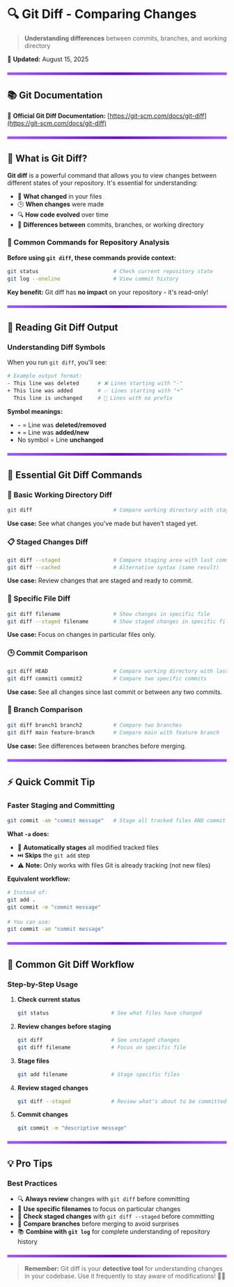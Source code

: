 # 🔍 Git Diff - Comparing Changes

> **Understanding differences** between commits, branches, and working directory

📅 **Updated:** August 15, 2025

<img src="../purple-divisor.svg" width="100%" height="6" alt="Purple divider">

## 📚 Git Documentation

🔗 **Official Git Diff Documentation:** [https://git-scm.com/docs/git-diff](https://git-scm.com/docs/git-diff)

<img src="../purple-divisor.svg" width="100%" height="6" alt="Purple divider">

## 🎯 What is Git Diff?

**Git diff** is a powerful command that allows you to view changes between different states of your repository. It's essential for understanding:

- 📝 **What changed** in your files
- 🕒 **When changes** were made
- 🔍 **How code evolved** over time
- 🎯 **Differences between** commits, branches, or working directory

### 🔧 Common Commands for Repository Analysis

**Before using `git diff`, these commands provide context:**

```bash
git status                        # Check current repository state
git log --oneline                 # View commit history
```

**Key benefit:** Git diff has **no impact** on your repository - it's read-only!

<img src="../purple-divisor.svg" width="100%" height="6" alt="Purple divider">

## 📖 Reading Git Diff Output

### Understanding Diff Symbols

When you run `git diff`, you'll see:

```bash
# Example output format:
- This line was deleted      # ❌ Lines starting with "-"
+ This line was added        # ✅ Lines starting with "+"
  This line is unchanged     # 📄 Lines with no prefix
```

**Symbol meanings:**
- **`-`** = Line was **deleted/removed**
- **`+`** = Line was **added/new**
- No symbol = Line **unchanged**

<img src="../purple-divisor.svg" width="100%" height="6" alt="Purple divider">

## 🔧 Essential Git Diff Commands

### 📂 Basic Working Directory Diff

```bash
git diff                          # Compare working directory with staging area
```

**Use case:** See what changes you've made but haven't staged yet.

### 📋 Staged Changes Diff

```bash
git diff --staged                 # Compare staging area with last commit
git diff --cached                 # Alternative syntax (same result)
```

**Use case:** Review changes that are staged and ready to commit.

### 📄 Specific File Diff

```bash
git diff filename                 # Show changes in specific file
git diff --staged filename        # Show staged changes in specific file
```

**Use case:** Focus on changes in particular files only.

### 🕒 Commit Comparison

```bash
git diff HEAD                     # Compare working directory with last commit
git diff commit1 commit2          # Compare two specific commits
```

**Use case:** See all changes since last commit or between any two commits.

### 🌿 Branch Comparison

```bash
git diff branch1 branch2          # Compare two branches
git diff main feature-branch      # Compare main with feature branch
```

**Use case:** See differences between branches before merging.

<img src="../purple-divisor.svg" width="100%" height="6" alt="Purple divider">

## ⚡ Quick Commit Tip

### Faster Staging and Committing

```bash
git commit -am "commit message"   # Stage all tracked files AND commit
```

**What `-a` does:**
- 🔄 **Automatically stages** all modified tracked files
- ⏭️ **Skips** the `git add` step
- ⚠️ **Note:** Only works with files Git is already tracking (not new files)

**Equivalent workflow:**
```bash
# Instead of:
git add .
git commit -m "commit message"

# You can use:
git commit -am "commit message"
```

<img src="../purple-divisor.svg" width="100%" height="6" alt="Purple divider">

## 🎯 Common Git Diff Workflow

### Step-by-Step Usage

1. **Check current status**
   ```bash
   git status                    # See what files have changed
   ```

2. **Review changes before staging**
   ```bash
   git diff                      # See unstaged changes
   git diff filename             # Focus on specific file
   ```

3. **Stage files**
   ```bash
   git add filename              # Stage specific files
   ```

4. **Review staged changes**
   ```bash
   git diff --staged             # Review what's about to be committed
   ```

5. **Commit changes**
   ```bash
   git commit -m "descriptive message"
   ```

<img src="../purple-divisor.svg" width="100%" height="6" alt="Purple divider">

## 💡 Pro Tips

### Best Practices

- 🔍 **Always review** changes with `git diff` before committing
- 📄 **Use specific filenames** to focus on particular changes
- 🔄 **Check staged changes** with `git diff --staged` before committing
- 🌿 **Compare branches** before merging to avoid surprises
- 📚 **Combine with `git log`** for complete understanding of repository history

<img src="../purple-divisor.svg" width="100%" height="6" alt="Purple divider">

> **Remember:** Git diff is your **detective tool** for understanding changes in your codebase. Use it frequently to stay aware of modifications! 🕵️‍♂️